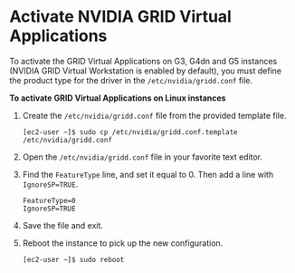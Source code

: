 # Activate NVIDIA GRID Virtual Applications<a name="activate_grid"></a>

To activate the GRID Virtual Applications on G3, G4dn and G5 instances \(NVIDIA GRID Virtual Workstation is enabled by default\), you must define the product type for the driver in the `/etc/nvidia/gridd.conf` file\.

**To activate GRID Virtual Applications on Linux instances**

1. Create the `/etc/nvidia/gridd.conf` file from the provided template file\.

   ```
   [ec2-user ~]$ sudo cp /etc/nvidia/gridd.conf.template /etc/nvidia/gridd.conf
   ```

1. Open the `/etc/nvidia/gridd.conf` file in your favorite text editor\.

1. Find the `FeatureType` line, and set it equal to 0\. Then add a line with `IgnoreSP=TRUE`\.

   ```
   FeatureType=0
   IgnoreSP=TRUE
   ```

1. Save the file and exit\.

1. Reboot the instance to pick up the new configuration\.

   ```
   [ec2-user ~]$ sudo reboot
   ```
